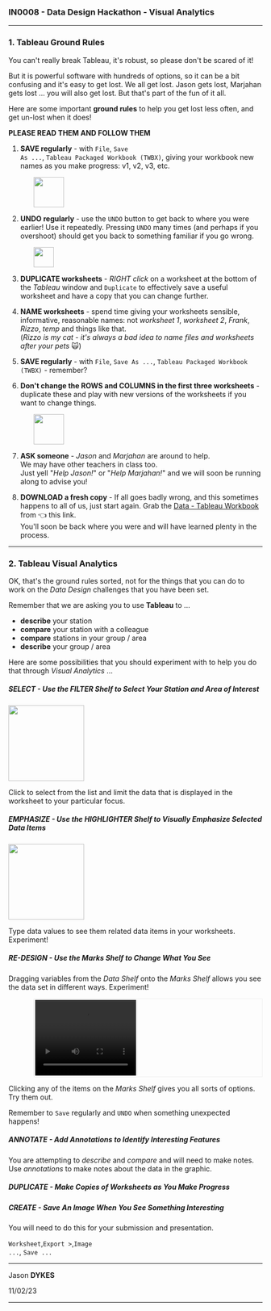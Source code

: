 <link rel="stylesheet" href="https://jsndyks.github.io/sg2047/css/sg2047.css">

### IN0008 - Data Design Hackathon - Visual Analytics

<!---
##### Instructions for the task in which you use a **Tableau** workbook to _describe_ your station and _compare_ it with others using _Visual Analytics_.
You will begin to _make suggestions_ as to how TfL might improve the scheme.
  --->

---

### 1. Tableau Ground Rules

You can't really break Tableau, it's robust, so please don't be scared of it!

But it is powerful software with hundreds of options, so it can be a bit confusing and it's easy to get lost. We all get lost. Jason gets lost, Marjahan gets lost ... you will also get lost. But that's part of the fun of it all.<br/>

Here are some important **ground rules** to help you get lost less often, and get un-lost when it does!

**PLEASE READ THEM AND FOLLOW THEM**

1. **SAVE regularly** - with <code>File</code>, <code>Save As ...</code>, <code>Tableau Packaged Workbook (TWBX)</code>, giving your workbook new names as you make progress: v1, v2, v3, etc.

<img height="60" style="padding-left:10%" src="https://jsndyks.github.io/sg2047/in0008/img/tableau.file_saveas_twbx.png"/>

2. **UNDO regularly** - use the <code>UNDO</code> button to get back to where you were earlier! Use it repeatedly. Pressing <code>UNDO</code> many times (and perhaps <coed></code> if you overshoot) should get you back to something familiar if you go wrong.

<img height="40" style="padding-left:10%" src="https://jsndyks.github.io/sg2047/in0008/img/tableau.undo-redo.png"/>

3. **DUPLICATE worksheets** - _RIGHT click_ on a worksheet at the bottom of the _Tableau_ window and <code>Duplicate</code> to effectively save a useful worksheet and have a copy that you can change further.

4. **NAME worksheets** - spend time giving your worksheets sensible, informative, reasonable names: not _worksheet 1_, _worksheet 2_, _Frank_, _Rizzo_, _temp_ and things like that.<br/>(_Rizzo is my cat - it's always a bad idea to name files and worksheets after your pets_ 🙀)

5. **SAVE regularly** - with <code>File</code>, <code>Save As ...</code>, <code>Tableau Packaged Workbook (TWBX)</code> - remember?

6. **Don't change the ROWS and COLUMNS in the first three worksheets** - duplicate these and play with new versions of the worksheets if you want to change things.

<img height="60" style="padding-left:10%" src="https://jsndyks.github.io/sg2047/in0008/img/tableau.rows-columns.png"/>

7. **ASK someone** - _Jason_ and _Marjahan_ are around to help.<br/>We may have other teachers in class too.<br/>Just yell "_Help Jason!_" or "_Help Marjahan!_" and we will soon be running along to advise you!

8. **DOWNLOAD a fresh copy** - If all goes badly wrong, and this sometimes happens to all of us, just start again. Grab the [Data - Tableau Workbook](https://moodle.city.ac.uk/mod/resource/view.php?id=2554492) from 👈 this link.<br/>You'll soon be back where you were and will have learned plenty in the process.

---

### 2. Tableau Visual Analytics

OK, that's the ground rules sorted, not for the things that you can do to work on the _Data Design_ challenges that you have been set.

Remember that we are asking you to use **Tableau** to ...

- **describe** your station
- **compare** your station with a colleague
- **compare** stations in your group / area
- **describe** your group / area

Here are some possibilities that you should experiment with to help you do that through _Visual Analytics_ ...

##### SELECT - Use the FILTER Shelf to Select Your Station and Area of Interest

<div class="imgR">
<img width=150 src="https://jsndyks.github.io/sg2047/in0008/img/tableau.filter.png"/>
</div>

Click to select from the list and limit the data that is displayed in the worksheet to your particular focus.

<div class="clrR"/>

##### EMPHASIZE - Use the HIGHLIGHTER Shelf to Visually Emphasize Selected Data Items

<div class="imgR">
<img width=150 src="https://jsndyks.github.io/sg2047/in0008/img/tableau.highlight.png"/>
</div>

Type data values to see them related data items in your worksheets.<br/>
Experiment!

<div class="clrR"/>

##### RE-DESIGN - Use the Marks Shelf to Change What You See

Dragging variables from the _Data Shelf_ onto the _Marks Shelf_ allows you see the data set in different ways. Experiment!

<div class="imgR" style="padding:2px; margin-left:10%; border:1px solid #f0f0f0">
<video width="200" height="150" controls>
  <source src="https://jsndyks.github.io/sg2047/in0008/img/tableau.marksCard.mov" type="video/mp4"/>
</video>
</div>

Clicking any of the items on the _Marks Shelf_ gives you all sorts of options. Try them out.

Remember to <code>Save</code> regularly and <code>UNDO</code> when something unexpected happens!

<div class="clrR"/>

##### ANNOTATE - Add Annotations to Identify Interesting Features

You are attempting to _describe_ and _compare_ and will need to make notes. Use _annotations_ to make notes about the data in the graphic.

##### DUPLICATE - Make Copies of Worksheets as You Make Progress

##### CREATE - Save An Image When You See Something Interesting

You will need to do this for your submission and presentation.

<code>Worksheet</code>,<code>Export &gt;</code>,<code>Image ...</code>, <code>Save ...</code>

---

Jason **DYKES**<br/>

11/02/23

---
